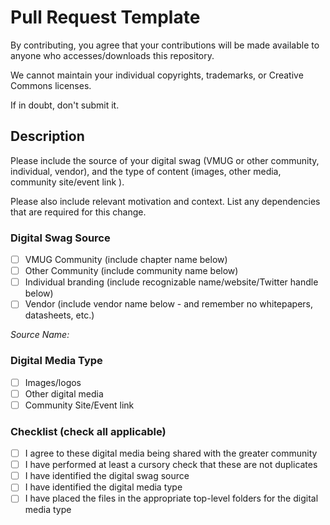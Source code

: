 # Pull Request Template

By contributing, you agree that your contributions will be made available to anyone who accesses/downloads this repository.

We cannot maintain your individual copyrights, trademarks, or Creative Commons licenses.

If in doubt, don't submit it.

## Description

Please include the source of your digital swag (VMUG or other community, individual, vendor), and the type of content (images, other media, community site/event link ).

Please also include relevant motivation and context. List any dependencies that are required for this change.

### Digital Swag Source  

* [ ] VMUG Community (include chapter name below)
* [ ] Other Community (include community name below)
* [ ] Individual branding (include recognizable name/website/Twitter handle below)
* [ ] Vendor (include vendor name below - and remember no whitepapers, datasheets, etc.)

_Source Name:_

### Digital Media Type  

* [ ] Images/logos
* [ ] Other digital media
* [ ] Community Site/Event link

### Checklist (check all applicable)  

* [ ] I agree to these digital media being shared with the greater community
* [ ] I have performed at least a cursory check that these are not duplicates
* [ ] I have identified the digital swag source
* [ ] I have identified the digital media type
* [ ] I have placed the files in the appropriate top-level folders for the digital media type
